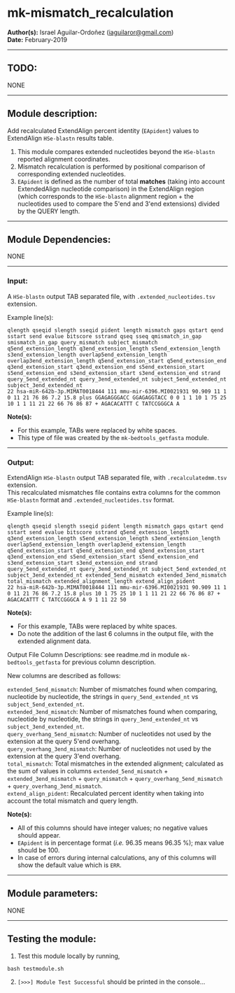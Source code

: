 # mk-mismatch_recalculation  
**Author(s):** Israel Aguilar-Ordoñez (iaguilaror@gmail.com)  
**Date:** February-2019  

---

## TODO:
NONE

---

## Module description:
Add recalculated ExtendAlign percent identity (`EApident`) values to ExtendAlign `HSe-blastn` results table.

1. This module compares extended nucleotides beyond the `HSe-blastn` reported alignment coordinates.  
2. Mismatch recalculation is performed by positional comparison of corresponding extended nucleotides.  
3. `EApident` is defined as the number of total **matches** (taking into account ExtendedAlign nucleotide comparison) in the ExtendAlign region  
(which corresponds to the `HSe-blastn` alignment region + the nucleotides used to compare the 5'end and 3'end extensions) divided by the QUERY length.  

---

## Module Dependencies:
NONE

---

### Input:
A `HSe-blastn` output TAB separated file, with `.extended_nucleotides.tsv` extension.  

Example line(s):
```
qlength qseqid slength sseqid pident length mismatch gaps qstart qend sstart send evalue bitscore sstrand qseq sseq qmismatch_in_gap smismatch_in_gap query_mismatch subject_mismatch q5end_extension_length q3end_extension_length s5end_extension_length s3end_extension_length overlap5end_extension_length overlap3end_extension_length q5end_extension_start q5end_extension_end q3end_extension_start q3end_extension_end s5end_extension_start s5end_extension_end s3end_extension_start s3end_extension_end strand query_5end_extended_nt query_3end_extended_nt subject_5end_extended_nt subject_3end_extended_nt
22 hsa-miR-642b-3p.MIMAT0018444 111 mmu-mir-6396.MI0021931 90.909 11 1 0 11 21 76 86 7.2 15.8 plus GGAGAGGGACC GGAGAGGTACC 0 0 1 1 10 1 75 25 10 1 1 11 21 22 66 76 86 87 + AGACACATTT C TATCCGGGCA A
```

**Note(s):**
* For this example, TABs were replaced by white spaces.  
* This type of file was created by the `mk-bedtools_getfasta` module.  

---

### Output:
ExtendAlign `HSe-blastn` output TAB separated file, with `.recalculatedmm.tsv` extension.  
This recalculated mismatches file contains extra columns for the common `HSe-blastn` format and `.extended_nucleotides.tsv` format.  

Example line(s):
```
qlength qseqid slength sseqid pident length mismatch gaps qstart qend sstart send evalue bitscore sstrand q5end_extension_length q3end_extension_length s5end_extension_length s3end_extension_length overlap5end_extension_length overlap3end_extension_length q5end_extension_start q5end_extension_end q3end_extension_start q3end_extension_end s5end_extension_start s5end_extension_end s3end_extension_start s3end_extension_end strand query_5end_extended_nt query_3end_extended_nt subject_5end_extended_nt subject_3end_extended_nt extended_5end_mismatch extended_3end_mismatch total_mismatch extended_alignment_length extend_align_pident
22 hsa-miR-642b-3p.MIMAT0018444 111 mmu-mir-6396.MI0021931 90.909 11 1 0 11 21 76 86 7.2 15.8 plus 10 1 75 25 10 1 1 11 21 22 66 76 86 87 + AGACACATTT C TATCCGGGCA A 9 1 11 22 50
```

**Note(s):**
* For this example, TABs were replaced by white spaces.  
* Do note the addition of the last 6 columns in the output file, with the extended alignment data.  

Output File Column Descriptions: see readme.md in module `mk-bedtools_getfasta` for previous column description.  

New columns are described as follows:  

`extended_5end_mismatch`: Number of mismatches found when comparing, nucleotide by nucleotide, the strings in `query_5end_extended_nt` vs `subject_5end_extended_nt`.  
`extended_3end_mismatch`: Number of mismatches found when comparing, nucleotide by nucleotide, the strings in `query_3end_extended_nt` vs `subject_3end_extended_nt`.  
`query_overhang_5end_mismatch`: Number of nucleotides not used by the extension at the query 5'end overhang.  
`query_overhang_3end_mismatch`: Number of nucleotides not used by the extension at the query 3'end overhang.  
`total_mismatch`: Total mismatches in the extended alignment; calculated as the sum of values in columns `extended_5end_mismatch` + `extended_3end_mismatch` + `query_mismatch` + `query_overhang_5end_mismatch` + `query_overhang_3end_mismatch`.  
`extend_align_pident`: Recalculated percent identity when taking into account the total mismatch and query length.  

**Note(s):**  
* All of this columns should have integer values; no negative values should appear.  
* `EApident` is in percentage format (*i.e.* 96.35 means 96.35 %); max value should be 100.  
* In case of errors during internal calculations, any of this columns will show the default value which is `ERR`.  

---

## Module parameters:
NONE

---

## Testing the module:
1. Test this module locally by running,
```
bash testmodule.sh
```

2. `[>>>] Module Test Successful` should be printed in the console...

